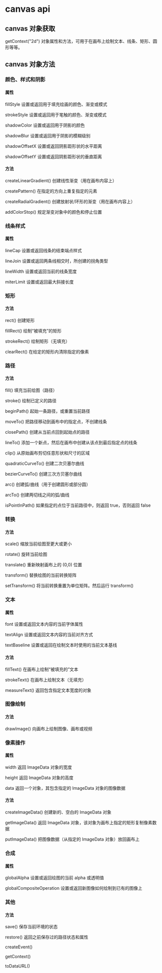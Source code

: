# canvas api


## canvas 对象获取
getContext("2d") 对象属性和方法，可用于在画布上绘制文本、线条、矩形、圆形等等。

## canvas 对象方法

### 颜色、样式和阴影

#### 属性
fillStyle	设置或返回用于填充绘画的颜色、渐变或模式

strokeStyle	设置或返回用于笔触的颜色、渐变或模式

shadowColor	设置或返回用于阴影的颜色

shadowBlur	设置或返回用于阴影的模糊级别

shadowOffsetX	设置或返回阴影距形状的水平距离

shadowOffsetY	设置或返回阴影距形状的垂直距离

#### 方法
createLinearGradient()	创建线性渐变（用在画布内容上）

createPattern()	在指定的方向上重复指定的元素

createRadialGradient()	创建放射状/环形的渐变（用在画布内容上）

addColorStop()	规定渐变对象中的颜色和停止位置

### 线条样式
#### 属性

lineCap	设置或返回线条的结束端点样式

lineJoin	设置或返回两条线相交时，所创建的拐角类型

lineWidth	设置或返回当前的线条宽度

miterLimit	设置或返回最大斜接长度

### 矩形
#### 方法

rect()	创建矩形

fillRect()	绘制“被填充”的矩形

strokeRect()	绘制矩形（无填充）

clearRect()	在给定的矩形内清除指定的像素

### 路径
#### 方法

fill()	填充当前绘图（路径）

stroke()	绘制已定义的路径

beginPath()	起始一条路径，或重置当前路径

moveTo()	把路径移动到画布中的指定点，不创建线条

closePath()	创建从当前点回到起始点的路径

lineTo()	添加一个新点，然后在画布中创建从该点到最后指定点的线条

clip()	从原始画布剪切任意形状和尺寸的区域

quadraticCurveTo()	创建二次贝塞尔曲线

bezierCurveTo()	创建三次方贝塞尔曲线

arc()	创建弧/曲线（用于创建圆形或部分圆）

arcTo()	创建两切线之间的弧/曲线

isPointInPath()	如果指定的点位于当前路径中，则返回 true，否则返回 false

### 转换
#### 方法
scale()	缩放当前绘图至更大或更小

rotate()	旋转当前绘图

translate()	重新映射画布上的 (0,0) 位置

transform()	替换绘图的当前转换矩阵

setTransform()	将当前转换重置为单位矩阵。然后运行 transform()

### 文本

#### 属性
font	设置或返回文本内容的当前字体属性

textAlign	设置或返回文本内容的当前对齐方式

textBaseline	设置或返回在绘制文本时使用的当前文本基线

#### 方法

fillText()	在画布上绘制“被填充的”文本

strokeText()	在画布上绘制文本（无填充）

measureText()	返回包含指定文本宽度的对象

### 图像绘制
#### 方法
drawImage()	向画布上绘制图像、画布或视频

### 像素操作
#### 属性

width	返回 ImageData 对象的宽度

height	返回 ImageData 对象的高度

data	返回一个对象，其包含指定的 ImageData 对象的图像数据

#### 方法

createImageData()	创建新的、空白的 ImageData 对象

getImageData()	返回 ImageData 对象，该对象为画布上指定的矩形复制像素数据

putImageData()	把图像数据（从指定的 ImageData 对象）放回画布上

### 合成
#### 属性

globalAlpha	设置或返回绘图的当前 alpha 或透明值

globalCompositeOperation	设置或返回新图像如何绘制到已有的图像上

### 其他
#### 方法

save()	保存当前环境的状态

restore()	返回之前保存过的路径状态和属性

createEvent()

getContext()

toDataURL()	 